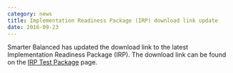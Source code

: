 ```yaml
---
category: news
title: Implementation Readiness Package (IRP) download link update
date: 2016-09-23
---
```

Smarter Balanced has updated the download link to the latest Implementation Readiness Package (IRP). The download link can be found on the [IRP Test Package](http://www.smarterapp.org/specs/IRP-TestPackage.html) page.